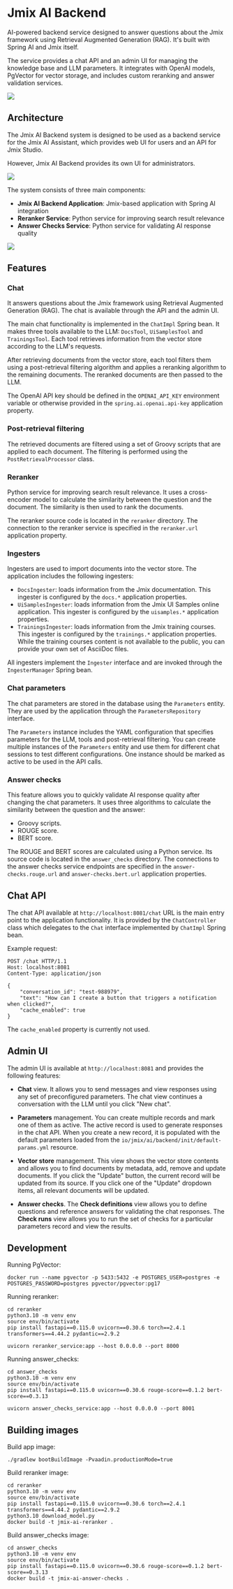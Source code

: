 # Jmix AI Backend

AI-powered backend service designed to answer questions about the Jmix framework using Retrieval Augmented Generation (RAG). It's built with Spring AI and Jmix itself. 

The service provides a chat API and an admin UI for managing the knowledge base and LLM parameters. It integrates with OpenAI models, PgVector for vector storage, and includes custom reranking and answer validation services.

![](docs/chat.png)

## Architecture

The Jmix AI Backend system is designed to be used as a backend service for the Jmix AI Assistant, which provides web UI for users and an API for Jmix Studio.

However, Jmix AI Backend provides its own UI for administrators. 

![](docs/jmix-ai-backend-system.drawio.svg)

The system consists of three main components:
- **Jmix AI Backend Application**: Jmix-based application with Spring AI integration
- **Reranker Service**: Python service for improving search result relevance
- **Answer Checks Service**: Python service for validating AI response quality

![](docs/jmix-ai-backend-containers.drawio.svg)

## Features

### Chat

It answers questions about the Jmix framework using Retrieval Augmented Generation (RAG). The chat is available through the API and the admin UI. 

The main chat functionality is implemented in the `ChatImpl` Spring bean. It makes three tools available to the LLM: `DocsTool`, `UiSamplesTool` and `TrainingsTool`. Each tool retrieves information from the vector store according to the LLM's requests.

After retrieving documents from the vector store, each tool filters them using a post-retrieval filtering algorithm and applies a reranking algorithm to the remaining documents. The reranked documents are then passed to the LLM.

The OpenAI API key should be defined in the `OPENAI_API_KEY` environment variable or otherwise provided in the `spring.ai.openai.api-key` application property.

### Post-retrieval filtering

The retrieved documents are filtered using a set of Groovy scripts that are applied to each document. The filtering is performed using the `PostRetrievalProcessor` class.

### Reranker

Python service for improving search result relevance. It uses a cross-encoder model to calculate the similarity between the question and the document. The similarity is then used to rank the documents.

The reranker source code is located in the `reranker` directory. The connection to the reranker service is specified in the `reranker.url` application property.

### Ingesters

Ingesters are used to import documents into the vector store. The application includes the following ingesters:
- `DocsIngester`: loads information from the Jmix documentation. This ingester is configured by the `docs.*` application properties.
- `UiSamplesIngester`: loads information from the Jmix UI Samples online application. This ingester is configured by the `uisamples.*` application properties.
- `TrainingsIngester`: loads information from the Jmix training courses. This ingester is configured by the `trainings.*` application properties. While the training courses content is not available to the public, you can provide your own set of AsciiDoc files.

All ingesters implement the `Ingester` interface and are invoked through the `IngesterManager` Spring bean.  

### Chat parameters

The chat parameters are stored in the database using the `Parameters` entity. They are used by the application through the `ParametersRepository` interface. 

The `Parameters` instance includes the YAML configuration that specifies parameters for the LLM, tools and post-retrieval filtering. You can create multiple instances of the `Parameters` entity and use them for different chat sessions to test different configurations. One instance should be marked as active to be used in the API calls. 

### Answer checks

This feature allows you to quickly validate AI response quality after changing the chat parameters. It uses three algorithms to calculate the similarity between the question and the answer:
- Groovy scripts. 
- ROUGE score.
- BERT score.

The ROUGE and BERT scores are calculated using a Python service. Its source code is located in the `answer_checks` directory. The connections to the answer checks service endpoints are specified in the `answer-checks.rouge.url` and `answer-checks.bert.url` application properties.

## Chat API

The chat API available at `http://localhost:8081/chat` URL is the main entry point to the application functionality. It is provided by the `ChatController` class which delegates to the `Chat` interface implemented by `ChatImpl` Spring bean.

Example request:
```
POST /chat HTTP/1.1
Host: localhost:8081
Content-Type: application/json

{
    "conversation_id": "test-988979",
    "text": "How can I create a button that triggers a notification when clicked?",
    "cache_enabled": true
}
```

The `cache_enabled` property is currently not used.

## Admin UI

The admin UI is available at `http://localhost:8081` and provides the following features:

- **Chat** view. It allows you to send messages and view responses using any set of preconfigured parameters. The chat view continues a conversation with the LLM until you click "New chat".

- **Parameters** management. You can create multiple records and mark one of them as active. The active record is used to generate responses in the chat API. When you create a new record, it is populated with the default parameters loaded from the `io/jmix/ai/backend/init/default-params.yml` resource.
    
- **Vector store** management. This view shows the vector store contents and allows you to find documents by metadata, add, remove and update documents. If you click the "Update" button, the current record will be updated from its source. If you click one of the "Update" dropdown items, all relevant documents will be updated.

- **Answer checks**. The **Check definitions** view allows you to define questions and reference answers for validating the chat responses. The **Check runs** view allows you to run the set of checks for a particular parameters record and view the results. 

## Development

Running PgVector:
```shell
docker run --name pgvector -p 5433:5432 -e POSTGRES_USER=postgres -e POSTGRES_PASSWORD=postgres pgvector/pgvector:pg17
```

Running reranker:
```shell
cd reranker
python3.10 -m venv env
source env/bin/activate
pip install fastapi==0.115.0 uvicorn==0.30.6 torch==2.4.1 transformers==4.44.2 pydantic==2.9.2

uvicorn reranker_service:app --host 0.0.0.0 --port 8000
```

Running answer_checks:
```shell
cd answer_checks
python3.10 -m venv env
source env/bin/activate
pip install fastapi==0.115.0 uvicorn==0.30.6 rouge-score==0.1.2 bert-score==0.3.13

uvicorn answer_checks_service:app --host 0.0.0.0 --port 8001
```

## Building images

Build app image:
```shell
./gradlew bootBuildImage -Pvaadin.productionMode=true
```

Build reranker image:
```shell
cd reranker
python3.10 -m venv env
source env/bin/activate
pip install fastapi==0.115.0 uvicorn==0.30.6 torch==2.4.1 transformers==4.44.2 pydantic==2.9.2
python3.10 download_model.py
docker build -t jmix-ai-reranker .
```

Build answer_checks image:
```shell
cd answer_checks
python3.10 -m venv env
source env/bin/activate
pip install fastapi==0.115.0 uvicorn==0.30.6 rouge-score==0.1.2 bert-score==0.3.13
docker build -t jmix-ai-answer-checks .
```
